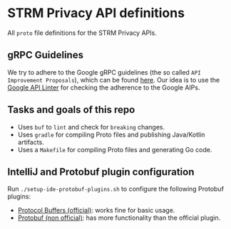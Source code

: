 # STRM Privacy API definitions

All `proto` file definitions for the STRM Privacy APIs.

## gRPC Guidelines

We try to adhere to the Google gRPC guidelines (the so called `API Improvement Proposals`), which can be
found [here](https://google.aip.dev). Our idea is to use
the [Google API Linter](https://github.com/googleapis/api-linter) for checking the adherence to the Google AIPs.

## Tasks and goals of this repo

- Uses `buf` to `lint` and check for `breaking` changes.
- Uses `gradle` for compiling Proto files and publishing Java/Kotlin artifacts.
- Uses a `Makefile` for compiling Proto files and generating Go code.

## IntelliJ and Protobuf plugin configuration

Run `./setup-ide-protobuf-plugins.sh` to configure the following Protobuf plugins:
- [Protocol Buffers (official)](https://plugins.jetbrains.com/plugin/14004-protocol-buffers): works fine for basic usage.
- [Protobuf (non official)](https://plugins.jetbrains.com/plugin/16422-protobuf): has more functionality than the official plugin.

